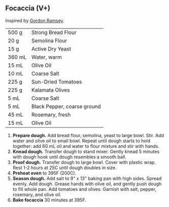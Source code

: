 ## Focaccia (V+)

Inspired by [Gordon Ramsey](https://www.youtube.com/watch?v=WR1MDeP-qSc).

|||
|:--|:--|
| 500 g  | Strong Bread Flour
| 20 g   | Semolina Flour
| 15 g   | Active Dry Yeast
| 360 mL | Water, warm
| 15 mL  | Olive Oil
| 10 mL  | Coarse Salt
| 225 g  | Sun-Dried Tomatoes
| 225 g  | Kalamata Olives
| 5 mL   | Coarse Salt
| 5 mL   | Black Pepper, coarse ground
| 45 mL  | Rosemary, fresh
| 15 mL  | Olive Oil

1. **Prepare dough.** Add bread flour, semolina, yeast to large bowl. Stir. Add water and olive oil to small bowl. Repeat until dough starts to hold together: add 60 mL oil and water to flour mixture and stir with hands.
2. **Knead dough.** Transfer dough to stand mixer. Gently knead 5 minutes with dough hook until dough resembles a smooth ball.
3. **Proof dough.** Transfer dough to large bowl. Cover with plastic wrap. Rest 1-2 hours at 25C until dough doubles in size.
4. **Preheat oven** to 395F (200C).
5. **Season dough.** Add salt to 9" x 13" baking pan with high sides. Spread evenly. Add dough. Grease hands with olive oil, and gently push dough to fill whole pan. Add tomatoes and olives. Garnish with salt, pepper, rosemary, and olive oil.
6. **Bake focaccia** 30 minutes at 395F.
